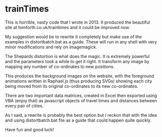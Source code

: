 # trainTimes

This is horrible, nasty code that I wrote in 2013. It produced the beautiful site at tomforth.co.uk/traintimes and it could be improved now.

My suggestion would be to rewrite it completely but make use of the examples in distortbatch.bat as a guide. These will run in any shell with very minor modifications and rely on imagemagick.

The Shepards distortion is what does the magic. It is extremely powerful and the parameters took a while to get it right. It transform any image by mapping any number of co-ordinates to new positions.

This produces the background images on the website, with the foreground animations written in Raphael.js (thus producing SVGs) showing each city being moved from its original co-ordinates to its new co-ordinates.

There are two important data matrices, created in Excel then exported using VBA (enjoy that) as javascript objects of travel times and distances between every pair of cities.

As I said, a rewrite is probably the best option but I reckon that with the idea and using distortbatch.bat file as a guide that could happen quite quickly.

Have fun and good luck!